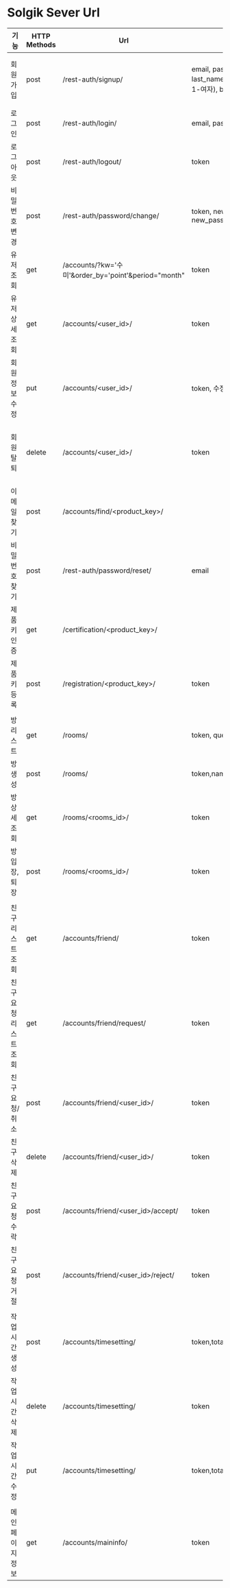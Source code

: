 # Solgik Sever Url

| 기능             | HTTP Methods | Url                                                  | Input Parameter                                              | Response                                                     |
| ---------------- | ------------ | ---------------------------------------------------- | ------------------------------------------------------------ | ------------------------------------------------------------ |
| 회원가입         | post         | /rest-auth/signup/                                   | email, password1, password2, last_name, first_name, gender(0-남자, 1-여자), birth_date(생년월일) | 이메일 중복, 필수값 입력 안했을 시 -> 400 반환<br />성공 -> token |
| 로그인           | post         | /rest-auth/login/                                    | email, password                                              | token                                                        |
| 로그아웃         | post         | /rest-auth/logout/                                   | token                                                        |                                                              |
| 비밀번호 변경    | post         | /rest-auth/password/change/                          | token, new_password1, new_password2, old_password            | 기존 비밀번호 다를 경우-> 400<br />성공 -> detail 메세지     |
| 유저 조회        | get          | /accounts/?kw='수미'&order_by='point'&period="month" | token                                                        |                                                              |
| 유저 상세 조회   | get          | /accounts/<user_id>/                                 | token                                                        | data 없을 경우 -> 404<br />성공 -> data                      |
| 회원정보 수정    | put          | /accounts/<user_id>/                                 | token, 수정할 data                                           | token 안보낼때 -> 401<br />본인 계정이 아닐 때 -> 403<br />성공 -> 수정된 유저 data |
| 회원 탈퇴        | delete       | /accounts/<user_id>/                                 | token                                                        | token 안보낼때 -> 401<br />본인 계정이 아닐 때 -> 403<br />성공 -> 삭제된 유저 data |
| 이메일 찾기 | post | /accounts/find/<product_key>/ |  | 성공 -> data {email}, 해당 유저가 없을 때 404 |
| 비밀번호 찾기    | post         | /rest-auth/password/reset/                           | email                                                        |                                                              |
| 제품키 인증      | get          | /certification/<product_key>/                        |                                                              | data {success ( 성공 시 true, 실패 시 false ), msg}          |
| 제품키 등록      | post         | /registration/<product_key>/                         | token                                                        | 성공 -> 200,  사용 중인 제품 키 -> 400, 해당 제품 키 없을 때 -> 404 |
|                  |              |                                                      |                                                              |                                                              |
| 방 리스트        | get          | /rooms/                                              | token, query : _page, keyword                 | 방 리스트 data                                               |
| 방 생성          | post         | /rooms/                                              | token,name, (password), description                       | 해당 방 정보 data                                          |
| 방 상세 조회     | get          | /rooms/<rooms_id>/                                   | token                                                        | 해당 방 정보 data                                            |
| 방 입장, 퇴장    | post         | /rooms/<rooms_id>/                                   | token                                                        | 해당 방 정보 data                                            |
|                  |              |                                                      |                                                              |                                                              |
| 친구 리스트 조회     | get          | /accounts/friend/                  | token                                                        |                                                              |
| 친구요청 리스트 조회 | get          | /accounts/friend/request/          | token                                                        |                                                              |
| 친구 요청/취소       | post         | /accounts/friend/<user_id>/        | token                                                        |                                                              |
| 친구 삭제 | delete | /accounts/friend/<user_id>/ | token | |
| 친구 요청 수락       | post         | /accounts/friend/<user_id>/accept/ | token                                                        |                                                              |
| 친구요청 거절 | post | /accounts/friend/<user_id>/reject/ | token | |
|  |  |  |  | |
| 작업 시간 생성 | post | /accounts/timesetting/ | token,total_time,work_time,break_time | |
| 작업 시간 삭제 | delete       | /accounts/timesetting/ | token | |
| 작업 시간 수정 | put | /accounts/timesetting/ | token,total_time,work_time,break_time | |
|  |  |  |  | |
| 메인페이지 정보 | get | /accounts/maininfo/ | token | 현재 posture_level, temperature, humidity                    |